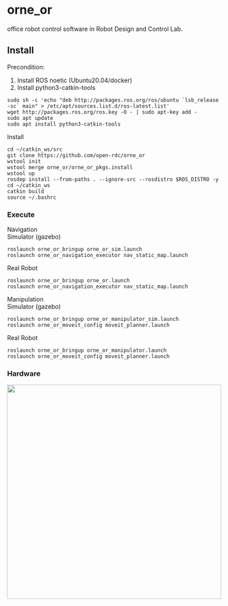 # orne_or
office robot control software in Robot Design and Control Lab. 

## Install

Precondition:  
1) Install ROS noetic (Ubuntu20.04/docker)  
2) Install python3-catkin-tools
```
sudo sh -c 'echo "deb http://packages.ros.org/ros/ubuntu `lsb_release -sc` main" > /etc/apt/sources.list.d/ros-latest.list'
wget http://packages.ros.org/ros.key -O - | sudo apt-key add -
sudo apt update
sudo apt install python3-catkin-tools
```

Install
```
cd ~/catkin_ws/src
git clone https://github.com/open-rdc/orne_or
wstool init
wstool merge orne_or/orne_or_pkgs.install
wstool up
rosdep install --from-paths . --ignore-src --rosdistro $ROS_DISTRO -y
cd ~/catkin_ws
catkin build
source ~/.bashrc
```

### Execute

Navigation  
Simulator (gazebo)  
```
roslaunch orne_or_bringup orne_or_sim.launch
roslaunch orne_or_navigation_executor nav_static_map.launch
```

Real Robot
```
roslaunch orne_or_bringup orne_or.launch
roslaunch orne_or_navigation_executor nav_static_map.launch
```

Manipulation  
Simulator (gazebo)  
```
roslaunch orne_or_bringup orne_or_manipulator_sim.launch
roslaunch orne_or_moveit_config moveit_planner.launch
```

Real Robot
```
roslaunch orne_or_bringup orne_or_manipulator.launch
roslaunch orne_or_moveit_config moveit_planner.launch
```

### Hardware

<img src = "https://github.com/KiyoshiroKawanabe/OfficeRobot-Hardware/assets/71181654/4fefa60c-d3a5-4063-8a65-ef1827d892ab" width = "500" hight = "500">
